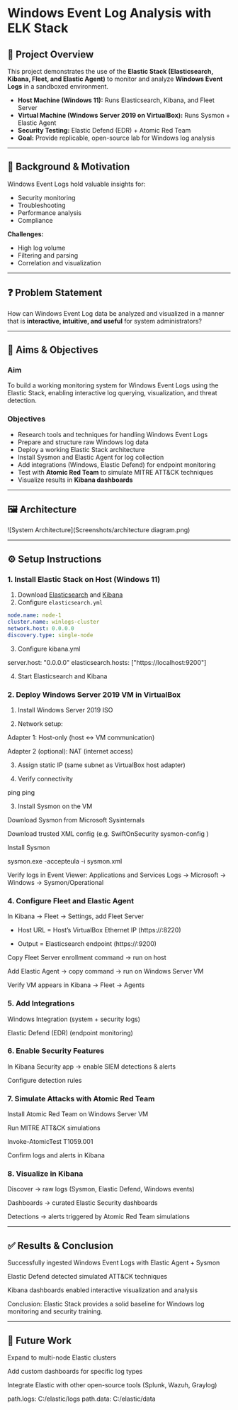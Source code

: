 # Windows Event Log Analysis with ELK Stack  

## 📌 Project Overview  
This project demonstrates the use of the **Elastic Stack (Elasticsearch, Kibana, Fleet, and Elastic Agent)** to monitor and analyze **Windows Event Logs** in a sandboxed environment.  

- **Host Machine (Windows 11):** Runs Elasticsearch, Kibana, and Fleet Server  
- **Virtual Machine (Windows Server 2019 on VirtualBox):** Runs Sysmon + Elastic Agent  
- **Security Testing:** Elastic Defend (EDR) + Atomic Red Team  
- **Goal:** Provide replicable, open-source lab for Windows log analysis  

---

## 🧩 Background & Motivation  
Windows Event Logs hold valuable insights for:  
- Security monitoring  
- Troubleshooting  
- Performance analysis  
- Compliance  

**Challenges:**  
- High log volume  
- Filtering and parsing  
- Correlation and visualization  

---

## ❓ Problem Statement  
How can Windows Event Log data be analyzed and visualized in a manner that is **interactive, intuitive, and useful** for system administrators?  

---

## 🎯 Aims & Objectives  

### Aim  
To build a working monitoring system for Windows Event Logs using the Elastic Stack, enabling interactive log querying, visualization, and threat detection.  

### Objectives  
- Research tools and techniques for handling Windows Event Logs  
- Prepare and structure raw Windows log data  
- Deploy a working Elastic Stack architecture  
- Install Sysmon and Elastic Agent for log collection  
- Add integrations (Windows, Elastic Defend) for endpoint monitoring  
- Test with **Atomic Red Team** to simulate MITRE ATT&CK techniques  
- Visualize results in **Kibana dashboards**  

---

## 🖼️ Architecture  
![System Architecture](Screenshots/architecture diagram.png)  

---

## ⚙️ Setup Instructions  

### 1. Install Elastic Stack on Host (Windows 11)  
1. Download [Elasticsearch](https://www.elastic.co/downloads/elasticsearch) and [Kibana](https://www.elastic.co/downloads/kibana)  
2. Configure `elasticsearch.yml`  

```yaml
node.name: node-1
cluster.name: winlogs-cluster
network.host: 0.0.0.0
discovery.type: single-node
```

3. Configure kibana.yml

server.host: "0.0.0.0"
elasticsearch.hosts: ["https://localhost:9200"]


4. Start Elasticsearch and Kibana

### 2. Deploy Windows Server 2019 VM in VirtualBox

1. Install Windows Server 2019 ISO

2. Network setup:

Adapter 1: Host-only (host ↔ VM communication)

Adapter 2 (optional): NAT (internet access)

3. Assign static IP (same subnet as VirtualBox host adapter)

4. Verify connectivity

ping <host-ip>
ping <vm-ip>

3. Install Sysmon on the VM

Download Sysmon from Microsoft Sysinternals

Download trusted XML config (e.g. SwiftOnSecurity sysmon-config
)

Install Sysmon

sysmon.exe -accepteula -i sysmon.xml


Verify logs in Event Viewer:
Applications and Services Logs → Microsoft → Windows → Sysmon/Operational

### 4. Configure Fleet and Elastic Agent

In Kibana → Fleet → Settings, add Fleet Server

- Host URL = Host’s VirtualBox Ethernet IP (https://<Ethernet-ip>:8220)

- Output = Elasticsearch endpoint (https://<host-ip>:9200)

Copy Fleet Server enrollment command → run on host

Add Elastic Agent → copy command → run on Windows Server VM

Verify VM appears in Kibana → Fleet → Agents

### 5. Add Integrations

Windows Integration (system + security logs)

Elastic Defend (EDR) (endpoint monitoring)

### 6. Enable Security Features

In Kibana Security app → enable SIEM detections & alerts

Configure detection rules

### 7. Simulate Attacks with Atomic Red Team

Install Atomic Red Team
 on Windows Server VM

Run MITRE ATT&CK simulations

Invoke-AtomicTest T1059.001


Confirm logs and alerts in Kibana

### 8. Visualize in Kibana

Discover → raw logs (Sysmon, Elastic Defend, Windows events)

Dashboards → curated Elastic Security dashboards

Detections → alerts triggered by Atomic Red Team simulations

---

## ✅ Results & Conclusion

Successfully ingested Windows Event Logs with Elastic Agent + Sysmon

Elastic Defend detected simulated ATT&CK techniques

Kibana dashboards enabled interactive visualization and analysis

Conclusion: Elastic Stack provides a solid baseline for Windows log monitoring and security training.

---

## 🚀 Future Work

Expand to multi-node Elastic clusters

Add custom dashboards for specific log types

Integrate Elastic with other open-source tools (Splunk, Wazuh, Graylog)

path.logs: C:/elastic/logs
path.data: C:/elastic/data
